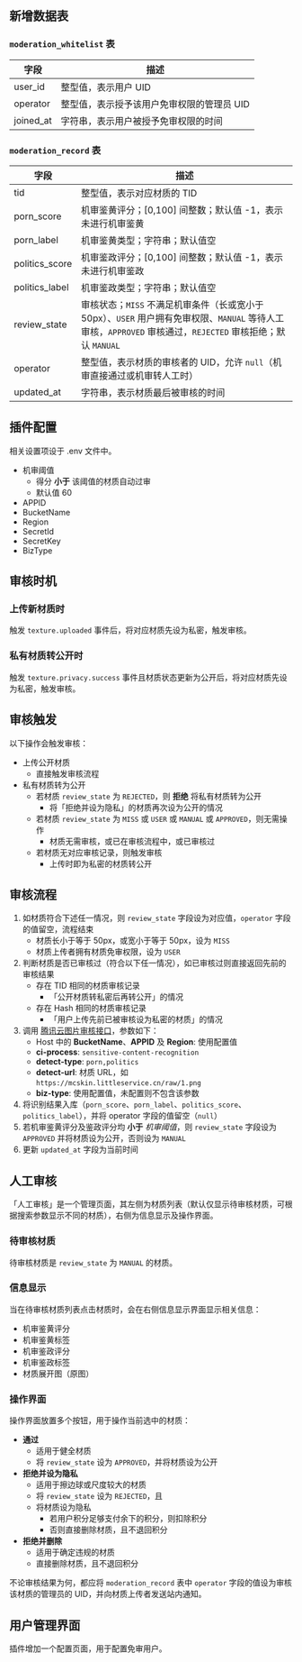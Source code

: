 ## 新增数据表

### `moderation_whitelist` 表

| 字段               | 描述                                           |
| ------------------ | ---------------------------------------------- |
| user_id            | 整型值，表示用户 UID                           |
| operator | 整型值，表示授予该用户免审权限的管理员  UID |
| joined_at | 字符串，表示用户被授予免审权限的时间 |

### `moderation_record` 表

| 字段           | 描述                                                         |
| -------------- | ------------------------------------------------------------ |
| tid            | 整型值，表示对应材质的 TID                                   |
| porn_score     | 机审鉴黄评分；[0,100] 间整数；默认值 -1，表示未进行机审鉴黄  |
| porn_label     | 机审鉴黄类型；字符串；默认值空                               |
| politics_score | 机审鉴政评分；[0,100] 间整数；默认值 -1，表示未进行机审鉴政  |
| politics_label | 机审鉴政类型；字符串；默认值空                               |
| review_state   | 审核状态；`MISS` 不满足机审条件（长或宽小于 50px）、`USER` 用户拥有免审权限、`MANUAL` 等待人工审核，`APPROVED` 审核通过，`REJECTED` 审核拒绝；默认 `MANUAL` |
| operator       | 整型值，表示材质的审核者的 UID，允许 `null`（机审直接通过或机审转人工时） |
| updated_at     | 字符串，表示材质最后被审核的时间                             |

## 插件配置

相关设置项设于 .env 文件中。

* 机审阈值
  * 得分 **小于** 该阈值的材质自动过审
  * 默认值 60
* APPID
* BucketName
* Region
* SecretId
* SecretKey
* BizType

## 审核时机

### 上传新材质时

触发 `texture.uploaded` 事件后，将对应材质先设为私密，触发审核。

### 私有材质转公开时

触发 `texture.privacy.success` 事件且材质状态更新为公开后，将对应材质先设为私密，触发审核。

## 审核触发

以下操作会触发审核：
* 上传公开材质
  * 直接触发审核流程
* 私有材质转为公开
  * 若材质 `review_state` 为 `REJECTED`，则 **拒绝** 将私有材质转为公开
    * 将「拒绝并设为隐私」的材质再次设为公开的情况
  * 若材质 `review_state` 为 `MISS` 或 `USER` 或 `MANUAL` 或 `APPROVED`，则无需操作
    * 材质无需审核，或已在审核流程中，或已审核过
  * 若材质无对应审核记录，则触发审核
    * 上传时即为私密的材质转公开

## 审核流程

1. 如材质符合下述任一情况，则 `review_state` 字段设为对应值，`operator` 字段的值留空，流程结束
   * 材质长小于等于 50px，或宽小于等于 50px，设为 `MISS`
   * 材质上传者拥有材质免审权限，设为 `USER`
2. 判断材质是否已审核过（符合以下任一情况），如已审核过则直接返回先前的审核结果
   - 存在 TID 相同的材质审核记录
     - 「公开材质转私密后再转公开」的情况
   - 存在 Hash 相同的材质审核记录
     - 「用户上传先前已被审核设为私密的材质」的情况
3. 调用 [腾讯云图片审核接口](https://cloud.tencent.com/document/product/460/37318#.E8.AF.B7.E6.B1.82)，参数如下：
   * Host 中的 **BucketName**、**APPID** 及 **Region**: 使用配置值
   * **ci-process**: `sensitive-content-recognition`
   * **detect-type**: `porn,politics`
   * **detect-url**: 材质 URL，如 `https://mcskin.littleservice.cn/raw/1.png`
   * **biz-type**: 使用配置值，未配置则不包含该参数
4. 将识别结果入库（`porn_score`、`porn_label`、`politics_score`、`politics_label`），并将 operator 字段的值留空（`null`）
5. 若机审鉴黄评分及鉴政评分均 **小于** _机审阈值_，则 `review_state` 字段设为 `APPROVED` 并将材质设为公开，否则设为 `MANUAL`
6. 更新 `updated_at` 字段为当前时间

## 人工审核

「人工审核」是一个管理页面，其左侧为材质列表（默认仅显示待审核材质，可根据搜索参数显示不同的材质），右侧为信息显示及操作界面。

### 待审核材质

待审核材质是 `review_state` 为 `MANUAL` 的材质。

### 信息显示

当在待审核材质列表点击材质时，会在右侧信息显示界面显示相关信息：
* 机审鉴黄评分
* 机审鉴黄标签
* 机审鉴政评分
* 机审鉴政标签
* 材质展开图（原图）

### 操作界面
操作界面放置多个按钮，用于操作当前选中的材质：
* **通过**
  * 适用于健全材质
  * 将 `review_state` 设为 `APPROVED`，并将材质设为公开
* **拒绝并设为隐私**
  * 适用于擦边球或尺度较大的材质
  * 将 `review_state` 设为 `REJECTED`，且
  * 将材质设为隐私
    * 若用户积分足够支付余下的积分，则扣除积分
    * 否则直接删除材质，且不退回积分
* **拒绝并删除**
  * 适用于确定违规的材质
  * 直接删除材质，且不退回积分

不论审核结果为何，都应将 `moderation_record` 表中 `operator` 字段的值设为审核该材质的管理员的 UID，并向材质上传者发送站内通知。

## 用户管理界面

插件增加一个配置页面，用于配置免审用户。


